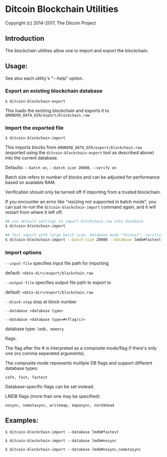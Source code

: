 # Ditcoin Blockchain Utilities

Copyright (c) 2014-2017, The Ditcoin Project

## Introduction

The blockchain utilities allow one to import and export the blockchain.

## Usage:

See also each utility's "--help" option.

### Export an existing blockchain database

`$ ditcoin-blockchain-export`

This loads the existing blockchain and exports it to `$MONERO_DATA_DIR/export/blockchain.raw`

### Import the exported file

`$ ditcoin-blockchain-import`

This imports blocks from `$MONERO_DATA_DIR/export/blockchain.raw` (exported using the
`ditcoin-blockchain-export` tool as described above) into the current database.

Defaults: `--batch on`, `--batch size 20000`, `--verify on`

Batch size refers to number of blocks and can be adjusted for performance based on available RAM.

Verification should only be turned off if importing from a trusted blockchain.

If you encounter an error like "resizing not supported in batch mode", you can just re-run
the `ditcoin-blockchain-import` command again, and it will restart from where it left off.

```bash
## use default settings to import blockchain.raw into database
$ ditcoin-blockchain-import

## fast import with large batch size, database mode "fastest", verification off
$ ditcoin-blockchain-import --batch-size 20000 --database lmdb#fastest --verify off

```

### Import options

`--input-file`
specifies input file path for importing

default: `<data-dir>/export/blockchain.raw`

`--output-file`
specifies output file path to export to

default: `<data-dir>/export/blockchain.raw`

`--block-stop`
stop at block number

`--database <database type>`

`--database <database type>#<flag(s)>`

database type: `lmdb, memory`

flags:

The flag after the # is interpreted as a composite mode/flag if there's only
one (no comma separated arguments).

The composite mode represents multiple DB flags and support different database types:

`safe, fast, fastest`

Database-specific flags can be set instead.

LMDB flags (more than one may be specified):

`nosync, nometasync, writemap, mapasync, nordahead`

## Examples:

```
$ ditcoin-blockchain-import --database lmdb#fastest

$ ditcoin-blockchain-import --database lmdb#nosync

$ ditcoin-blockchain-import --database lmdb#nosync,nometasync
```
